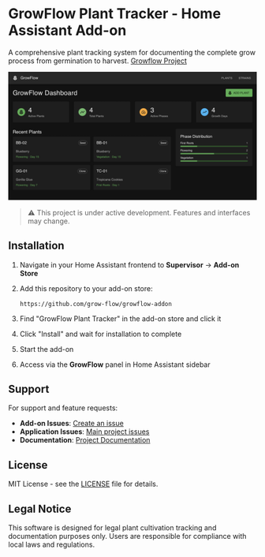 # GrowFlow Plant Tracker - Home Assistant Add-on

A comprehensive plant tracking system for documenting the complete grow process from germination to harvest.
[Growflow Project](https://github.com/grow-flow/growflow)

![GrowFlow Screenshot](https://raw.githubusercontent.com/grow-flow/growflow/main/assets/dashboard_view.png)

> ⚠️ This project is under active development. Features and interfaces may change.

## Installation

1. Navigate in your Home Assistant frontend to **Supervisor** → **Add-on Store**
2. Add this repository to your add-on store:
   ```
   https://github.com/grow-flow/growflow-addon
   ```
3. Find "GrowFlow Plant Tracker" in the add-on store and click it
4. Click "Install" and wait for installation to complete

5. Start the add-on
6. Access via the **GrowFlow** panel in Home Assistant sidebar

## Support

For support and feature requests:

- **Add-on Issues**: [Create an issue](https://github.com/grow-flow/growflow-addon/issues)
- **Application Issues**: [Main project issues](https://github.com/grow-flow/growflow/issues)
- **Documentation**: [Project Documentation](https://github.com/grow-flow/growflow)

## License

MIT License - see the [LICENSE](https://github.com/grow-flow/growflow/blob/main/LICENSE) file for details.

## Legal Notice

This software is designed for legal plant cultivation tracking and documentation purposes only. Users are responsible for compliance with local laws and regulations.
